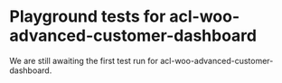 # Playground tests for acl-woo-advanced-customer-dashboard
We are still awaiting the first test run for acl-woo-advanced-customer-dashboard.
